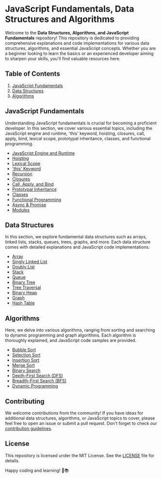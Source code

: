 # JavaScript Fundamentals, Data Structures and Algorithms

Welcome to the **Data Structures, Algorithms, and JavaScript Fundamentals** repository! This repository is dedicated to providing comprehensive explanations and code implementations for various data structures, algorithms, and essential JavaScript concepts. Whether you are a beginner looking to learn the basics or an experienced developer aiming to sharpen your skills, you'll find valuable resources here.

## Table of Contents

1. [JavaScript Fundamentals](#javascript-fundamentals)
2. [Data Structures](#data-structures)
3. [Algorithms](#algorithms)

## JavaScript Fundamentals

Understanding JavaScript fundamentals is crucial for becoming a proficient developer. In this section, we cover various essential topics, including the JavaScript engine and runtime, 'this' keyword, hoisting, closures, call, apply, bind, lexical scope, prototypal inheritance, classes, and functional programming.

- [JavaScript Engine and Runtime](javascript-fundamentals/javascript-engine.md)
- [Hoisting](javascript-fundamentals/hoisting.md)
- [Lexical Scope](javascript-fundamentals/lexical-scope.md)
- ['this' Keyword](javascript-fundamentals/this-keyword.md)
- [Recursion](javascript-fundamentals/recursion.md)
- [Closures](javascript-fundamentals/closures.md)
- [Call, Apply, and Bind](javascript-fundamentals/call-apply-bind.md)
- [Prototypal Inheritance](javascript-fundamentals/prototypal-inheritance.md)
- [Classes](javascript-fundamentals/classes.md)
- [Functional Programming](javascript-fundamentals/functional-programming.md)
- [Async & Promise](javascript-fundamentals/async-promise.md)
- [Modules](javascript-fundamentals/modules.md)

## Data Structures

In this section, we explore fundamental data structures such as arrays, linked lists, stacks, queues, trees, graphs, and more. Each data structure comes with detailed explanations and JavaScript code implementations.

- [Array](data-structures/array.js)
- [Singly Linked List](data-structures/singly-linked-list.js)
- [Doubly List](data-structures/doubly-linked-list.js)
- [Stack](data-structures/stack.js)
- [Queue](data-structures/queue.js)
- [Binary Tree](data-structures/binary-tree.js)
- [Tree Traversal](data-structures/tree-traversal.js)
- [Binary Heap](data-structures/binary-heap.js)
- [Graph](data-structures/graph.js)
- [Hash Table](data-structures/hash-table.js)

## Algorithms

Here, we delve into various algorithms, ranging from sorting and searching to dynamic programming and graph algorithms. Each algorithm is thoroughly explained, and JavaScript code samples are provided.

- [Bubble Sort](algorithms/bubble-sort.js)
- [Selection Sort](algorithms/selection-sort.js)
- [Insertion Sort](algorithms/insertion-sort.js)
- [Merge Sort](algorithms/merge-sort.js)
- [Binary Search](algorithms/binary-search.js)
- [Depth-First Search (DFS)](algorithms/depth-first-search.js)
- [Breadth-First Search (BFS)](algorithms/breadth-first-search.js)
- [Dynamic Programming](algorithms/dynamic-programming.js)

## Contributing

We welcome contributions from the community! If you have ideas for additional data structures, algorithms, or JavaScript topics to cover, please feel free to open an issue or submit a pull request. Don't forget to check our [contribution guidelines](CONTRIBUTING.md).

## License

This repository is licensed under the MIT License. See the [LICENSE](LICENSE) file for details.

Happy coding and learning! 🚀📚
